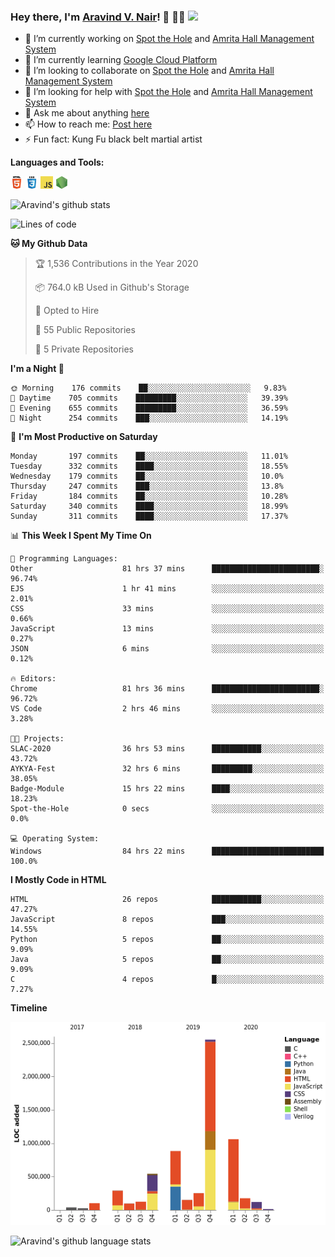 ### Hey there, I'm [Aravind V. Nair](https://AravindVNair99.github.io)! 👋 👨‍💻 ![](https://komarev.com/ghpvc/?username=AravindVNair99&label=Views)

- 🔭 I’m currently working on [Spot the Hole](https://github.com/AravindVNair99/Spot-the-Hole) and [Amrita Hall Management System](https://github.com/AravindVNair99/Hall-Management-System)
- 🌱 I’m currently learning [Google Cloud Platform](https://cloud.google.com)
- 👯 I’m looking to collaborate on [Spot the Hole](https://github.com/AravindVNair99/Spot-the-Hole) and [Amrita Hall Management System](https://github.com/AravindVNair99/Hall-Management-System)
- 🤔 I’m looking for help with [Spot the Hole](https://github.com/AravindVNair99/Spot-the-Hole) and [Amrita Hall Management System](https://github.com/AravindVNair99/Hall-Management-System)
- 💬 Ask me about anything [here](https://github.com/AravindVNair99/AravindVNair99/issues)
- 📫 How to reach me: [Post here](https://github.com/AravindVNair99/AravindVNair99/issues)
- ⚡ Fun fact: Kung Fu black belt martial artist

**Languages and Tools:**

<code><img height="20px" src="https://raw.githubusercontent.com/github/explore/80688e429a7d4ef2fca1e82350fe8e3517d3494d/topics/html/html.png"></code>
<code><img height="20px" src="https://raw.githubusercontent.com/github/explore/80688e429a7d4ef2fca1e82350fe8e3517d3494d/topics/css/css.png"></code>
<code><img height="20px" src="https://raw.githubusercontent.com/github/explore/80688e429a7d4ef2fca1e82350fe8e3517d3494d/topics/javascript/javascript.png"></code>
<code><img height="20px" src="https://raw.githubusercontent.com/github/explore/80688e429a7d4ef2fca1e82350fe8e3517d3494d/topics/nodejs/nodejs.png"></code>

![Aravind's github stats](https://github-readme-stats.vercel.app/api?username=AravindVNair99&show_icons=true&include_all_commits=true&count_private=true)

<!--START_SECTION:waka-->
![Lines of code](https://img.shields.io/badge/From%20Hello%20World%20I%27ve%20Written-110.6%20million%20lines%20of%20code-blue)

**🐱 My Github Data** 

> 🏆 1,536 Contributions in the Year 2020
 > 
> 📦 764.0 kB Used in Github's Storage 
 > 
> 💼 Opted to Hire
 > 
> 📜 55 Public Repositories
 > 
> 🔑 5 Private Repositories 

**I'm a Night 🦉** 

```text
🌞 Morning    176 commits    ██░░░░░░░░░░░░░░░░░░░░░░░   9.83% 
🌆 Daytime    705 commits    █████████░░░░░░░░░░░░░░░░   39.39% 
🌃 Evening    655 commits    █████████░░░░░░░░░░░░░░░░   36.59% 
🌙 Night      254 commits    ███░░░░░░░░░░░░░░░░░░░░░░   14.19%

```
📅 **I'm Most Productive on Saturday** 

```text
Monday       197 commits    ██░░░░░░░░░░░░░░░░░░░░░░░   11.01% 
Tuesday      332 commits    ████░░░░░░░░░░░░░░░░░░░░░   18.55% 
Wednesday    179 commits    ██░░░░░░░░░░░░░░░░░░░░░░░   10.0% 
Thursday     247 commits    ███░░░░░░░░░░░░░░░░░░░░░░   13.8% 
Friday       184 commits    ██░░░░░░░░░░░░░░░░░░░░░░░   10.28% 
Saturday     340 commits    ████░░░░░░░░░░░░░░░░░░░░░   18.99% 
Sunday       311 commits    ████░░░░░░░░░░░░░░░░░░░░░   17.37%

```


📊 **This Week I Spent My Time On** 

```text
💬 Programming Languages: 
Other                    81 hrs 37 mins      ████████████████████████░   96.74% 
EJS                      1 hr 41 mins        ░░░░░░░░░░░░░░░░░░░░░░░░░   2.01% 
CSS                      33 mins             ░░░░░░░░░░░░░░░░░░░░░░░░░   0.66% 
JavaScript               13 mins             ░░░░░░░░░░░░░░░░░░░░░░░░░   0.27% 
JSON                     6 mins              ░░░░░░░░░░░░░░░░░░░░░░░░░   0.12%

🔥 Editors: 
Chrome                   81 hrs 36 mins      ████████████████████████░   96.72% 
VS Code                  2 hrs 46 mins       ░░░░░░░░░░░░░░░░░░░░░░░░░   3.28%

🐱‍💻 Projects: 
SLAC-2020                36 hrs 53 mins      ███████████░░░░░░░░░░░░░░   43.72% 
AYKYA-Fest               32 hrs 6 mins       █████████░░░░░░░░░░░░░░░░   38.05% 
Badge-Module             15 hrs 22 mins      ████░░░░░░░░░░░░░░░░░░░░░   18.23% 
Spot-the-Hole            0 secs              ░░░░░░░░░░░░░░░░░░░░░░░░░   0.0%

💻 Operating System: 
Windows                  84 hrs 22 mins      █████████████████████████   100.0%

```

**I Mostly Code in HTML** 

```text
HTML                     26 repos            ███████████░░░░░░░░░░░░░░   47.27% 
JavaScript               8 repos             ███░░░░░░░░░░░░░░░░░░░░░░   14.55% 
Python                   5 repos             ██░░░░░░░░░░░░░░░░░░░░░░░   9.09% 
Java                     5 repos             ██░░░░░░░░░░░░░░░░░░░░░░░   9.09% 
C                        4 repos             █░░░░░░░░░░░░░░░░░░░░░░░░   7.27%

```


**Timeline**

![Chart not found](https://github.com/aravindvnair99/aravindvnair99/blob/master/charts/bar_graph.png) 


<!--END_SECTION:waka-->
![Aravind's github language stats](https://github-readme-stats.vercel.app/api/top-langs/?username=AravindVNair99&layout=compact)

<!--
<p align="center">
<a href="https://buymeacoffee.com/AravindVNair99" target="_blank"><img src="https://cdn.buymeacoffee.com/buttons/arial-blue.png" alt="Buy Aravind A Coffee" height="40" width="170" ></a>
</p>
-->
